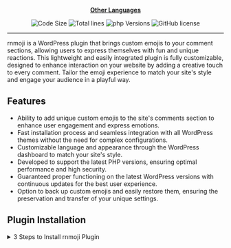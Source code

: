<div align="center">

[**Other Languages**](.github/README/)

</div>

<p align="center">
    <img src="https://img.shields.io/github/languages/code-size/robonamari/rnmoji?style=flat" alt="Code Size">
    <img src="https://tokei.rs/b1/github/robonamari/rnmoji?style=flat" alt="Total lines">
    <img src="https://img.shields.io/badge/php-%5E8.1-blue" alt="php Versions">
    <img src="https://img.shields.io/github/license/robonamari/rnmoji" alt="GitHub license">
</p>

---

rnmoji is a WordPress plugin that brings custom emojis to your comment sections, allowing users to express themselves with fun and unique reactions. This lightweight and easily integrated plugin is fully customizable, designed to enhance interaction on your website by adding a creative touch to every comment. Tailor the emoji experience to match your site's style and engage your audience in a playful way.

## Features

- Ability to add unique custom emojis to the site's comments section to enhance user engagement and express emotions.
- Fast installation process and seamless integration with all WordPress themes without the need for complex configurations.
- Customizable language and appearance through the WordPress dashboard to match your site's style.
- Developed to support the latest PHP versions, ensuring optimal performance and high security.
- Guaranteed proper functioning on the latest WordPress versions with continuous updates for the best user experience.
- Option to back up custom emojis and easily restore them, ensuring the preservation and transfer of your unique settings.

## Plugin Installation

<details>
<summary>3 Steps to Install rnmoji Plugin</summary>
    
### 1. Download the Plugin Files

To download the latest version of the plugin, visit the GitHub releases page:  
🔗 [rnmoji - GitHub Releases](https://github.com/robonamari/rnmoji/releases)

### 2. Upload to WordPress and Activate

Go to your WordPress dashboard and navigate to  
Plugins » Add Plugins » Upload Plugin  
Select the plugin ZIP file, upload it, then install and activate it.

### All Done!

Your plugin should now be fully set up and ready to use!

</details>
